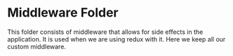 # Middleware Folder

This folder consists of middleware that allows for side effects in the application. It is used when we are using redux with it. Here we keep all our custom middleware.